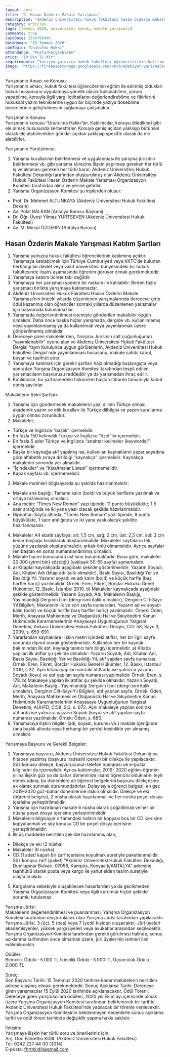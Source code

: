 ```yaml
---
layout: post
title: "9. Hasan Özderin Makale Yarışması"
description: "akdeniz üniversitesi hukuk fakültesi hasan özderin makale yarışması, para ödüllü yarışmalar"
category: articles
tags: [temmuz 2020, üniversite, hukuk, makale yarışması]
comments: true
lastDate: 1594760400
dateHuman: "15 Temmuz 2020"
comTopic: "Unutulma Hakkı"
attendance: "Posta/Kargo/Elden"
price: "10 Bin TL'dir"
requirements: "Yarışma yalnızca hukuk fakültesi öğrencilerinin katılımına açıktır."
image: "https://firebasestorage.googleapis.com/v0/b/edebiyat-yarismalari.appspot.com/o/9-hasan-ozderin-makale-yarismasi-2020.JPG?alt=media&token=b581538d-6816-4109-bf61-5e56a18bdabf"
---
```


Yarışmanın Amacı ve Konusu:  
Yarışmanın amacı, hukuk fakültesi öğrencilerinin eğitim ile edinmiş oldukları hukuk nosyonunu uygulamaya yönelik olarak kullanabilme, yorum yapabilme, konuyla ilgili yargı içtihatlarını değerlendirebilme ve fikirlerini hukuksal yazım tekniklerine uygun bir biçimde yazıya dökebilme becerilerinin geliştirilmesini sağlamaya çalışmaktır.

Yarışmanın Konusu:  
Yarışmanın konusu “Unutulma Hakkı”dır. Katılımcılar, konuyu diledikleri gibi ele almak hususunda serbesttirler. Konuya geniş açıdan yaklaşıp bütünsel olarak ele alabilecekleri gibi dar açıdan yaklaşıp spesifik olarak da ele alabilirler.

Yarışmanın Yürütülmesi:  
1. Yarışma kurallarının belirlenmesi ve uygulanması ile yarışma jürisinin belirlenmesi vb. gibi yarışma sürecine ilişkin yapılması gereken her türlü iş ve alınması gereken her türlü karar, Akdeniz Üniversitesi Hukuk Fakültesi Dekanlığı tarafından oluşturulmuş olan Akdeniz Üniversitesi Hukuk Fakültesi Hasan Özderin Makale Yarışması Organizasyon Komitesi tarafından alınır ve yerine getirilir.
2. Yarışma Organizasyon Komitesi şu kişilerden oluşur:
- Prof. Dr. Mehmet ALTUNKAYA (Akdeniz Üniversitesi Hukuk Fakültesi Dekanı)
- Av. Polat BALKAN (Antalya Barosu Başkanı)
- Dr. Öğr. Üyesi Yılmaz YURTSEVEN (Akdeniz Üniversitesi Hukuk Fakültesi)
- Av. M. Mesut ÖZDERİN (Antalya Barosu)

## Hasan Özderin Makale Yarışması Katılım Şartları
1. Yarışma yalnızca hukuk fakültesi öğrencilerinin katılımına açıktır. Yarışmaya katılabilmek için Türkiye Cumhuriyeti veya KKTC’de bulunan herhangi bir devlet veya vakıf üniversitesi bünyesindeki bir hukuk fakültesinde lisans aşamasında öğrenim görüyor olmak gerekmektedir.
2. Yarışmaya katılım ücrete tabi değildir.
3. Yarışmaya her yarışmacı sadece bir makale ile katılabilir. Birden fazla yarışmacı birlikte yarışmaya katılamazlar.
4. Akdeniz Üniversitesi Hukuk Fakültesi Hasan Özderin Makale Yarışması’nın önceki yıllarda düzenlenen yarışmalarında dereceye girip ödül kazanmış olan öğrenciler sonraki yıllarda düzenlenen yarışmalar için başvuruda bulunamazlar.
5. Yarışmada değerlendirilmesi istemiyle gönderilen makaleler özgün olmalıdır. Daha önce başka hiçbir yarışmada, dergide vb. kullanılmamış veya yayımlanmamış ya da kullanılmak veya yayımlanmak üzere gönderilmemiş olmalıdır.
6. Dereceye giren makalelerden, Yarışma Jürisinin salt çoğunluğunun “yayımlanabilir” oyunu alan ve Akdeniz Üniversitesi Hukuk Fakültesi Dergisi Yayın Kurulunca uygun görülenlerin, Akdeniz Üniversitesi Hukuk Fakültesi Dergisi’nde yayımlanması hususunu, makale sahibi kabul, beyan ve taahhüt eder.
7. Yarışmaya katılmak için gerekli şartları haiz olmadığı başlangıçta veya sonradan Yarışma Organizasyon Komitesi tarafından tespit edilen yarışmacıların başvurusu reddedilir ya da yarışmadan ihraç edilir.
8. Katılımcılar, bu şartnamedeki hükümleri baştan itibaren tamamıyla kabul etmiş sayılırlar.

Makalelerin Şekil Şartları:  
1. Yarışma için gönderilecek makalelerin yazı dilinin Türkçe olması, akademik yazım ve etik kuralları ile Türkçe dilbilgisi ve yazım kurallarına uygun olması zorunludur.
2. Makaleler;
- Türkçe ve İngilizce “başlık” içermelidir.
- En fazla 150 kelimelik Türkçe ve İngilizce “özet”ler içermelidir.
- En fazla 5 adet Türkçe ve İngilizce “anahtar kelimeler (keywords)” içermelidir.
- Başka bir kaynağa atıf yapılmış ise, kullanılan kaynakların yazar soyadına göre alfabetik sıraya dizildiği “kaynakça” içermelidir. Kaynakça makalenin sonunda yer almalıdır.
- “İçindekiler” ve “Kısaltmalar Listesi” içermemelidir.
- Kapak sayfası vb. içermemelidir.
3. Makale metinleri bilgisayarda şu şekilde hazırlanmalıdır:
- Makale ana başlığı: Tamamı kalın (bold) ve büyük harflerle yazılmalı ve ortaya hizalanmış olmalıdır.
- Ana metin: “Times New Roman” yazı tipinde, 11 punto büyüklükte, 1.5 satır aralığında ve iki yana yaslı olacak şekilde hazırlanmalıdır.
- Dipnotlar: Sayfa altında, “Times New Roman” yazı tipinde, 9 punto büyüklükte, 1 satır aralığında ve iki yana yaslı olacak şekilde hazırlanmalıdır.
4. Makaleler A4 ebatlı sayfaya; alt: 1,5 cm, sağ: 2 cm, üst: 2,5 cm, sol: 3 cm kenar boşluğu bırakılarak oluşturulmalıdır. Makaleler sayfaların tek yüzüne yazılarak oluşturulmalıdır, arkalı-önlü olmamalıdır. Ayrıca sayfalar (en baştan en sona) numaralandırılmış olmalıdır.
5. Makale hacmi konusunda üst sınır bulunmaktadır. Buna göre, makaleler 20.000 (yirmi bin) sözcüğü (yaklaşık 50-55 sayfa) aşmamalıdır.
6. a) Kitaplar kaynakçada aşağıdaki şekilde gösterilmelidir:
Yazarın Soyadı, Adı, Kitabın Adı (kitap adı italik olmalıdır), Baskı Sayısı, Basıldığı Yer ve Basıldığı Yıl. Yazarın soyadı ve adı kalın (bold) ve küçük harfle (baş harfler hariç) yazılmalıdır. Örnek: Eren, Fikret, Borçlar Hukuku Genel Hükümler, 12. Baskı, İstanbul 2010.
b) Makaleler kaynakçada aşağıdaki şekilde gösterilmelidir:
Yazarın Soyadı, Adı, Makalenin Başlığı, Yayımlandığı Derginin İsmi (dergi ismi italik olmalıdır), Derginin Cilt-Sayı-Yıl Bilgileri, Makalenin ilk ve son sayfa numaraları. Yazarın ad ve soyadı kalın (bold) ve küçük harfle (baş harfler hariç) yazılmalıdır.
Örnek: Öden, Merih, Anayasa Mahkemesi ve Olağanüstü Hal ve Sıkıyönetim Kanun Hükmünde Kararnamelerinin Anayasaya Uygunluğunun Yargısal Denetimi, Ankara Üniversitesi Hukuk Fakültesi Dergisi, Cilt: 58, Sayı: 3, 2009, s. 659-691.
7. Yararlanılan kaynaklara ilişkin metin içindeki atıflar, her bir ilgili sayfa sonunda dipnot olarak gösterilmelidir. Kullanılan her bir kaynak bakımından ilk atıf, kaynağı tanıtıcı tam bilgiyi içermelidir.
a) Kitaba yapılan ilk atıflar şu şekilde olmalıdır:
Yazarın Soyadı, Adı, Kitabın Adı, Baskı Sayısı, Basıldığı Yer ve Basıldığı Yıl, atıf yapılan sayfa numarası.
Örnek: Eren, Fikret, Borçlar Hukuku Genel Hükümler, 12. Baskı, İstanbul 2010, s.32.
Aynı kitaba yapılan sonraki atıflarda ise yalnızca yazarın Soyadı (koyu) ve atıf yapılan sayfa numarası yazılmalıdır.
Örnek: Eren, s. 178.
b) Makaleye yapılan ilk atıflar şu şekilde olmalıdır:
Yazarın Soyadı, Adı, Makalenin Başlığı, Yayımlandığı Derginin İsmi (dergi ismi italik olmalıdır), Derginin Cilt-Sayı-Yıl Bilgileri, atıf yapılan sayfa. Örnek: Öden, Merih, Anayasa Mahkemesi ve Olağanüstü Hal ve Sıkıyönetim Kanun Hükmünde Kararnamelerinin Anayasaya Uygunluğunun Yargısal Denetimi, AÜHFD, C:58,
S:3, s. 672.
Aynı makaleye yapılan sonraki atıflarda ise yalnızca yazarın Soyadı (koyu) ve atıf yapılan sayfa numarası yazılmalıdır.
Örnek: Öden, s. 680.
8. Yarışmacıya ilişkin bilgiler (adı, soyadı, kurumu vb.) makale içeriğinde (ana başlık altında veya herhangi bir yerde) kesinlikle yer almamış olmalıdır.

Yarışmaya Başvuru ve Gerekli Belgeler:  
1. Yarışmaya başvuru, Akdeniz Üniversitesi Hukuk Fakültesi Dekanlığına hitaben yazılmış (başvuru iradesini içeren) bir dilekçe ile yapılacaktır. Söz konusu dilekçe, başvurucunun telefon numarası ve e-posta bilgilerini de içermelidir. Ayrıca katılımcılar, 2019-
2020 eğitim-öğretim yılına ilişkin güz ya da bahar döneminde lisans öğrencisi olduklarını teyit etmek adına, bu dönemlere ait öğrenci belgelerini başvuru dilekçesine ek olarak sunmak durumundadırlar. Dolayısıyla öğrenci belgesi, en geç 2019-2020 güz-bahar dönemlerine ilişkin olmalıdır. Dilekçe ve eki (öğrenci belgesi), 2 nüsha olarak hazırlanmalı ve her nüsha poşet dosya içerisine yerleştirilmelidir.
2. Yarışma için hazırlanan makale 6 nüsha olarak çoğaltılmalı ve her bir nüsha poşet dosya içerisine yerleştirilmelidir.
3. Makalenin bilgisayar ortamındaki halinin bir kopyası boş bir CD içerisine kopyalanmalı ve söz konusu CD bir poşet dosya içerisine yerleştirilmelidir.
4. İlk üç maddede belirtilen şekilde hazırlanmış olan;
- Dilekçe ve eki (2 nüsha)
- Makaleler (6 nüsha)
- CD (1 adet)
kapalı bir zarf içerisine koyulmak suretiyle paketlenmelidir. Söz konusu zarf (paket) “Akdeniz Üniversitesi Hukuk Fakültesi Dekanlığı, Dumlupınar Bulvarı, 07058, Kampüs, Konyaaltı/ANTALYA” adresine, taahhütlü olarak posta veya kargo ile yahut elden teslim
suretiyle ulaştırılmalıdır.
5. Kargolama sebebiyle oluşabilecek hasarlardan ya da gecikmeden Yarışma Organizasyon Komitesi veya ilgili kurumlar hiçbir şekilde sorumlu tutulamaz.

Yarışma Jürisi:  
Makalelerin değerlendirilmesi ve puanlanması, Yarışma Organizasyon Komitesi tarafından oluşturulacak olan Yarışma Jürisi tarafından yapılacaktır. Yarışma Jürisi, 3 (üç), 5 (beş) veya 7 (yedi) kişiden oluşacaktır. Jüri üyeleri akademisyenler, yüksek yargı üyeleri veya avukatlar arasından seçilecektir. Yarışma Organizasyon Komitesi tarafından gerekli görülmesi halinde, sonuç açıklanma tarihinden önce olmamak üzere, jüri üyelerinin isimleri ilan edilebilecektir.

Ödüller:  
Birincilik Ödülü : 5.000 TL
İkincilik Ödülü : 3.000 TL
Üçüncülük Ödülü : 2.000 TL

Süreç:  
Son Başvuru Tarihi: 15 Temmuz 2020 tarihine kadar makalelerin belirtilen adrese ulaşmış olması gerekmektedir.
Sonuç Açıklama Tarihi: Dereceye giren yarışmacılar 15 Eylül 2020 tarihinde açıklanacaktır.
Ödül Töreni: Dereceye giren yarışmacılara ödülleri, 2020 yılı Ekim ayı içerisinde olmak üzere Yarışma Organizasyon Komitesi tarafından belirlenecek bir tarihte Akdeniz Üniversitesi Hukuk Fakültesi’nde yapılacak bir törenle verilecektir.
Yarışma Organizasyon Komitesinin beklenmeyen nedenlerle sonuç açıklama tarihi ve ödül töreni tarihinde değişiklik yapma hakkı saklıdır.

İletişim:  
Yarışmaya ilişkin her türlü soru ve önerileriniz için:  
Arş. Gör. Fahrettin KIDIL (Akdeniz Üniversitesi Hukuk Fakültesi)  
Tel: 0242 227 44 00 (3014)  
E-posta: fhrtnkidil@gmail.com